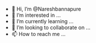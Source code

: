 - 👋 Hi, I’m @Nareshbannapure
- 👀 I’m interested in ...
- 🌱 I’m currently learning ...
- 💞️ I’m looking to collaborate on ...
- 📫 How to reach me ...

<!---
Nareshbannapure/Nareshbannapure is a ✨ special ✨ repository because its `README.md` (this file) appears on your GitHub profile.
You can click the Preview link to take a look at your changes.
--->
